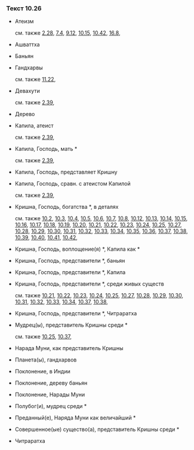 ### Текст 10.26
	
- Атеизм

	см. также  [2.28](../02/0228.md),  [7.4](../07/0704.md),  [9.12](../09/0912.md),  [10.15](../10/1015.md),  [10.42](../10/1042.md),  [16.8](../16/1608.md), 
	
- Ашваттха

	
- Баньян

	
- Гандхарвы

	см. также  [11.22](../11/1122.md), 
	
- Девахути

	см. также  [2.39](../02/0239.md), 
	
- Дерево

	
- Капила, атеист

	см. также  [2.39](../02/0239.md), 
	
- Капила, Господь, мать \*

	см. также  [2.39](../02/0239.md), 
	
- Капила, Господь, представляет Кришну

	
- Капила, Господь, сравн. с атеистом Капилой

	см. также  [2.39](../02/0239.md), 
	
- Кришна, Господь, богатства \*, в деталях

	см. также  [10.2](../10/1002.md),  [10.3](../10/1003.md),  [10.4](../10/1004.md),  [10.5](../10/1005.md),  [10.6](../10/1006.md),  [10.7](../10/1007.md),  [10.8](../10/1008.md),  [10.12](../10/1012.md),  [10.13](../10/1013.md),  [10.14](../10/1014.md),  [10.15](../10/1015.md),  [10.16](../10/1016.md),  [10.17](../10/1017.md),  [10.18](../10/1018.md),  [10.19](../10/1019.md),  [10.20](../10/1020.md),  [10.21](../10/1021.md),  [10.22](../10/1022.md),  [10.23](../10/1023.md),  [10.24](../10/1024.md),  [10.25](../10/1025.md),  [10.27](../10/1027.md),  [10.28](../10/1028.md),  [10.29](../10/1029.md),  [10.30](../10/1030.md),  [10.31](../10/1031.md),  [10.32](../10/1032.md),  [10.33](../10/1033.md),  [10.34](../10/1034.md),  [10.35](../10/1035.md),  [10.36](../10/1036.md),  [10.37](../10/1037.md),  [10.38](../10/1038.md),  [10.39](../10/1039.md),  [10.40](../10/1040.md),  [10.41](../10/1041.md),  [10.42](../10/1042.md), 
	
- Кришна, Господь, воплощение(я) \*, Капила как \*

	
- Кришна, Господь, представители \*, баньян

	
- Кришна, Господь, представители \*, Капила

	
- Кришна, Господь, представители \*, среди живых существ

	см. также  [10.21](../10/1021.md),  [10.22](../10/1022.md),  [10.23](../10/1023.md),  [10.24](../10/1024.md),  [10.25](../10/1025.md),  [10.27](../10/1027.md),  [10.28](../10/1028.md),  [10.29](../10/1029.md),  [10.30](../10/1030.md),  [10.31](../10/1031.md),  [10.32](../10/1032.md),  [10.33](../10/1033.md),  [10.34](../10/1034.md),  [10.37](../10/1037.md),  [10.38](../10/1038.md), 
	
- Кришна, Господь, представители \*, Читраратха

	
- Мудрец(ы), представитель Кришны среди \*

	см. также  [10.25](../10/1025.md),  [10.37](../10/1037.md), 
	
- Нарада Муни, как представитель Кришны

	
- Планета(ы), гандхарвов

	
- Поклонение, в Индии

	
- Поклонение, дереву баньян

	
- Поклонение, Нарады Муни

	
- Полубог(и), мудрец среди \*

	
- Преданный(е), Наряда Муни как величайший \*

	
- Совершенное(ые) существо(а), представитель Кришны среди \*

	
- Читраратха

